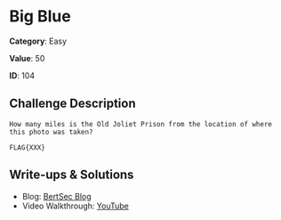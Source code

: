 # Big Blue
**Category**: Easy

**Value**: 50

**ID**: 104

## Challenge Description
```
How many miles is the Old Joliet Prison from the location of where this photo was taken?

FLAG{XXX}
```

## Write-ups & Solutions
- Blog: [BertSec Blog](https://bertsec.com)
- Video Walkthrough: [YouTube](https://www.youtube.com/@BertSec)
